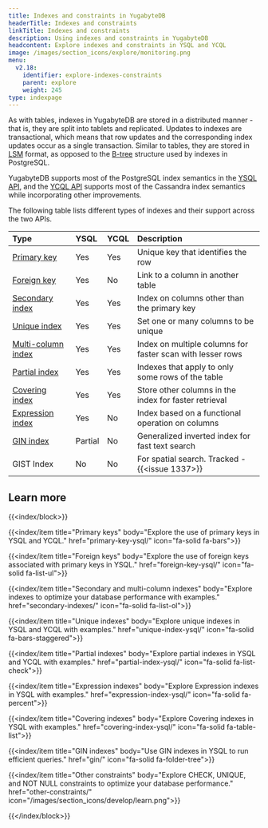 ```yaml
---
title: Indexes and constraints in YugabyteDB
headerTitle: Indexes and constraints
linkTitle: Indexes and constraints
description: Using indexes and constraints in YugabyteDB
headcontent: Explore indexes and constraints in YSQL and YCQL
image: /images/section_icons/explore/monitoring.png
menu:
  v2.18:
    identifier: explore-indexes-constraints
    parent: explore
    weight: 245
type: indexpage
---
```


As with tables, indexes in YugabyteDB are stored in a distributed manner - that is, they are split into tablets and replicated. Updates to indexes are transactional, which means that row updates and the corresponding index updates occur as a single transaction. Similar to tables, they are stored in [LSM](https://en.wikipedia.org/wiki/Log-structured_merge-tree) format, as opposed to the [B-tree](https://www.postgresql.org/docs/current/btree-implementation.html#BTREE-STRUCTURE) structure used by indexes in PostgreSQL.

YugabyteDB supports most of the PostgreSQL index semantics in the [YSQL API](../../api/ysql/), and the [YCQL API](../../api/ycql/) supports most of the Cassandra index semantics while incorporating other improvements.

The following table lists different types of indexes and their support across the two APIs.

| Type | YSQL | YCQL | Description  |
| :--- | :--- | :--- | :--- |
| [Primary key](primary-key-ysql) | Yes | Yes | Unique key that identifies the row |
| [Foreign key](foreign-key-ysql) | Yes | No | Link to a column in another table |
| [Secondary index](secondary-indexes) | Yes | Yes | Index on columns other than the primary key |
| [Unique index](unique-index-ysql) | Yes | Yes | Set one or many columns to be unique |
| [Multi-column index](secondary-indexes-ysql/#multi-column-index) | Yes | Yes | Index on multiple columns for faster scan with lesser rows |
| [Partial index](partial-index-ysql) | Yes | Yes | Indexes that apply to only some rows of the table |
| [Covering index](covering-index-ysql) | Yes | Yes | Store other columns in the index for faster retrieval |
| [Expression index](expression-index-ysql) | Yes | No | Index based on a functional operation on columns |
| [GIN index](gin) | Partial | No | Generalized inverted index for fast text search |
| GIST Index | No | No | For spatial search. Tracked - {{<issue 1337>}} |

## Learn more

{{<index/block>}}

  {{<index/item
    title="Primary keys"
    body="Explore the use of primary keys in YSQL and YCQL."
    href="primary-key-ysql/"
    icon="fa-solid fa-bars">}}

  {{<index/item
    title="Foreign keys"
    body="Explore the use of foreign keys associated with primary keys in YSQL."
    href="foreign-key-ysql/"
    icon="fa-solid fa-list-ul">}}

  {{<index/item
    title="Secondary and multi-column indexes"
    body="Explore indexes to optimize your database performance with examples."
    href="secondary-indexes/"
    icon="fa-solid fa-list-ol">}}

  {{<index/item
    title="Unique indexes"
    body="Explore unique indexes in YSQL and YCQL with examples."
    href="unique-index-ysql/"
    icon="fa-solid fa-bars-staggered">}}

  {{<index/item
    title="Partial indexes"
    body="Explore partial indexes in YSQL and YCQL with examples."
    href="partial-index-ysql/"
    icon="fa-solid fa-list-check">}}

  {{<index/item
    title="Expression indexes"
    body="Explore Expression indexes in YSQL with examples."
    href="expression-index-ysql/"
    icon="fa-solid fa-percent">}}

   {{<index/item
    title="Covering indexes"
    body="Explore Covering indexes in YSQL with examples."
    href="covering-index-ysql/"
    icon="fa-solid fa-table-list">}}

  {{<index/item
    title="GIN indexes"
    body="Use GIN indexes in YSQL to run efficient queries."
    href="gin/"
    icon="fa-solid fa-folder-tree">}}

  {{<index/item
    title="Other constraints"
    body="Explore CHECK, UNIQUE, and NOT NULL constraints to optimize your database performance."
    href="other-constraints/"
    icon="/images/section_icons/develop/learn.png">}}

{{</index/block>}}